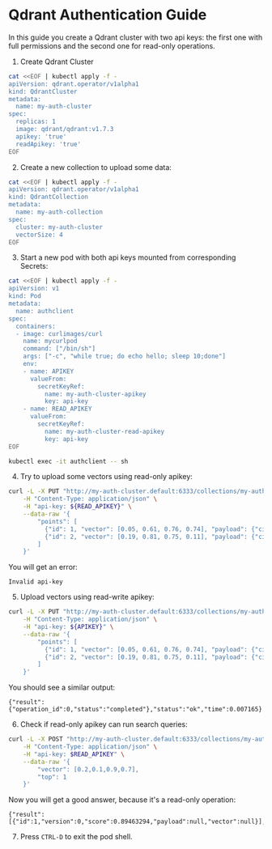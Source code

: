 # Qdrant Authentication Guide

In this guide you create a Qdrant cluster with two api keys: the first one with full permissions and the second one for read-only operations.

1. Create Qdrant Cluster

```bash
cat <<EOF | kubectl apply -f -
apiVersion: qdrant.operator/v1alpha1
kind: QdrantCluster
metadata:
  name: my-auth-cluster
spec:
  replicas: 1
  image: qdrant/qdrant:v1.7.3
  apikey: 'true'
  readApikey: 'true'
EOF
```

2. Create a new collection to upload some data:

```bash
cat <<EOF | kubectl apply -f -
apiVersion: qdrant.operator/v1alpha1
kind: QdrantCollection
metadata:
  name: my-auth-collection
spec:
  cluster: my-auth-cluster
  vectorSize: 4
EOF
```

3. Start a new pod with both api keys mounted from corresponding Secrets:

```bash
cat <<EOF | kubectl apply -f -
apiVersion: v1
kind: Pod
metadata:
  name: authclient
spec:
  containers:
  - image: curlimages/curl
    name: mycurlpod
    command: ["/bin/sh"]
    args: ["-c", "while true; do echo hello; sleep 10;done"]
    env:
    - name: APIKEY
      valueFrom:
        secretKeyRef:
          name: my-auth-cluster-apikey
          key: api-key
    - name: READ_APIKEY
      valueFrom:
        secretKeyRef:
          name: my-auth-cluster-read-apikey
          key: api-key
EOF
```

```bash
kubectl exec -it authclient -- sh
```

4. Try to upload some vectors using read-only apikey:

```bash
curl -L -X PUT "http://my-auth-cluster.default:6333/collections/my-auth-collection/points?wait=true" \
    -H "Content-Type: application/json" \
    -H "api-key: ${READ_APIKEY}" \
    --data-raw '{
        "points": [
          {"id": 1, "vector": [0.05, 0.61, 0.76, 0.74], "payload": {"city": "Berlin"}},
          {"id": 2, "vector": [0.19, 0.81, 0.75, 0.11], "payload": {"city": "London"}}
        ]
    }'
```

You will get an error:

```console
Invalid api-key
```

5. Upload vectors using read-write apikey:

```bash
curl -L -X PUT "http://my-auth-cluster.default:6333/collections/my-auth-collection/points?wait=true" \
    -H "Content-Type: application/json" \
    -H "api-key: ${APIKEY}" \
    --data-raw '{
        "points": [
          {"id": 1, "vector": [0.05, 0.61, 0.76, 0.74], "payload": {"city": "Berlin"}},
          {"id": 2, "vector": [0.19, 0.81, 0.75, 0.11], "payload": {"city": "London"}}
        ]
    }'

```

You should see a similar output:

```console
{"result":{"operation_id":0,"status":"completed"},"status":"ok","time":0.007165}
```

6. Check if read-only apikey can run search queries:

```bash
curl -L -X POST "http://my-auth-cluster.default:6333/collections/my-auth-collection/points/search" \
    -H "Content-Type: application/json" \
    -H "api-key: $READ_APIKEY" \
    --data-raw '{
        "vector": [0.2,0.1,0.9,0.7],
        "top": 1
    }'
```

Now you will get a good answer, because it's a read-only operation:

```console
{"result":[{"id":1,"version":0,"score":0.89463294,"payload":null,"vector":null}],"status":"ok","time":0.001832}
```

7. Press `CTRL-D` to exit the pod shell.
